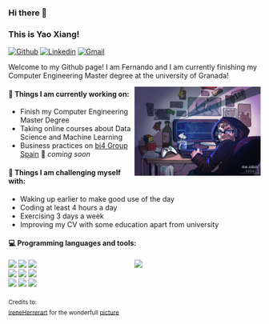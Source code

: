 ### Hi there 👋 
### This is Yao Xiang!
 
[![Github](https://img.shields.io/badge/-Github-000?style=flat&logo=Github&logoColor=white)](https://github.com/FernandoRoldan93)
[![Linkedin](https://img.shields.io/badge/-LinkedIn-blue?style=flat&logo=Linkedin&logoColor=white)](https://www.linkedin.com/in/froldanzafra/)
[![Gmail](https://img.shields.io/badge/-Gmail-c14438?style=flat&logo=Gmail&logoColor=white)](mailto:Fernando.Roldan.Zafra@gmail.com)
 
Welcome to my Github page! I am Fernando and I am currently finishing my Computer Engineering Master degree at the university of Granada!  
 
<img align="right" alt="img" src="https://github.com/FernandoRoldan93/FernandoRoldan93/blob/master/cover_image.jpg" width="50%" height="auto" />
 
 
#### 🌱 Things I am currently working on: 
- Finish my Computer Engineering Master Degree  
- Taking online courses about Data Science and Machine Learning 
- Business practices on [bi4 Group Spain]([https://github.com/bi4group](https://github.com/yx-Yaoxaing)) 🚀 *coming soon*
 
#### :muscle: Things I am challenging myself with:
- Waking up earlier to make good use of the day
- Coding at least 4 hours a day
- Exercising 3 days a week
- Improving my CV with some education apart from university
 
#### :computer: Programming languages and tools: 
<p>
	<img width="50%" align="right" src="https://github-readme-stats.vercel.app/api?username=FernandoRoldan93&show_icons=true&hide_border=true" />
 
<code><img width="10%" src="https://www.vectorlogo.zone/logos/java/java-ar21.svg"></code>
<code><img width="10%" src="https://www.vectorlogo.zone/logos/python/python-ar21.svg"></code>
<code><img width="8%" src="https://www.vectorlogo.zone/logos/r-project/r-project-icon.svg"></code>
<br />
<code><img width="10%" src="https://www.vectorlogo.zone/logos/pocoo_flask/pocoo_flask-ar21.svg"></code>
<code><img width="10%" src="https://www.vectorlogo.zone/logos/mysql/mysql-ar21.svg"></code>
<code><img width="10%" src="https://www.vectorlogo.zone/logos/mongodb/mongodb-ar21.svg"></code>
<br />
<code><img width="10%" src="https://www.vectorlogo.zone/logos/apache_spark/apache_spark-ar21.svg"></code>
<code><img width="10%" src="https://www.vectorlogo.zone/logos/apache_hadoop/apache_hadoop-ar21.svg"></code>
<code><img width="10%" src="https://www.vectorlogo.zone/logos/git-scm/git-scm-ar21.svg"></code>
</p>
 
<sub>Credits to: <br/>[IreneHerrerart](https://www.artstation.com/ireneherrera) for the wonderfull [picture](https://github.com/FernandoRoldan93/FernandoRoldan93/blob/master/cover_image.jpg)</sub>

